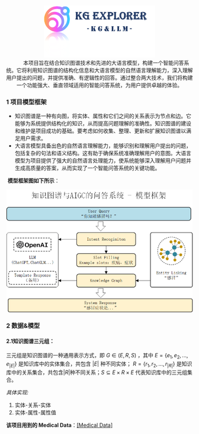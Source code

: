 

<p align="center">
  <br/>
  <img width="300px" src="./asset/logo.png"/>
  <br>&emsp; &emsp; 本项目旨在结合知识图谱技术和先进的大语言模型，构建一个智能问答系统。它将利用知识图谱的结构化信息和大语言模型的自然语言理解能力，深入理解用户提出的问题，并提供准确、有逻辑性的回答。通过整合两大技术，我们将构建一个功能强大、垂直领域适用的智能问答系统，为用户提供卓越的体验。

### 1 项目模型框架

- 知识图谱是一种有向图，将实体、属性和它们之间的关系表示为节点和边。它能够为系统提供结构化的知识，从而提高问题理解的准确性。知识图谱的建设和维护是项目成功的基础。要考虑如何收集、整理、更新和扩展知识图谱以满足用户需求。
- 大语言模型具备出色的自然语言理解能力，能够识别和理解用户提出的问题，包括复杂的句法和语义结构。这有助于确保系统准确理解用户的意图。大语言模型为项目提供了强大的自然语言处理能力，使系统能够深入理解用户问题并生成高质量的答案，从而实现了一个智能问答系统的关键功能。

​	**模型框架图如下所示**：

<img src=".\asset\模型框架.png" width="600px" align="center" />

### 2 数据&模型

#### 2.1知识图谱三元组：

三元组是知识图谱的一种通用表示方式，即 $G \in (E,R, S)$ ，其中 $E= \{e_1 ,e_2 ,...,e_{|E|} \}$ 是知识库中的实体集合，共包含 $| E |$ 种不同实体； $R= \{r_1 ,r_2 ,...,r_{|R|} \}$ 是知识库中的关系集合，共包含$| R |$种不同关系；$S \subseteq E \times R\times E$ 代表知识库中的三元组集合。

*具体实现:*

1. 实体-关系-实体
2. 实体-属性-属性值

**该项目用到的 Medical Data**：[[Medical Data]](data/medical/medical.json)
